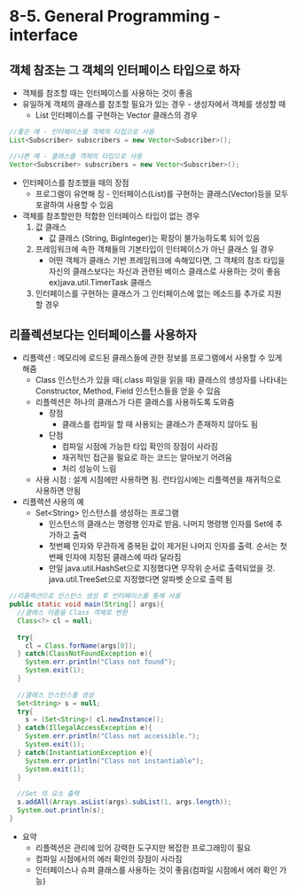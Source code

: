 # 8-5. General Programming - interface

## 객체 참조는 그 객체의 인터페이스 타입으로 하자

- 객체를 참조할 때는 인터페이스를 사용하는 것이 좋음
- 유일하게 객체의 클래스를 참조할 필요가 있는 경우 - 생성자에서 객체를 생성할 때
  - List 인터페이스를 구현하는 Vector 클래스의 경우

```java
//좋은 예 - 인터페이스를 객체의 타입으로 사용
List<Subscriber> subscribers = new Vector<Subscriber>();

//나쁜 예 - 클래스를 객체의 타입으로 사용
Vector<Subscriber> subscribers = new Vector<Subscriber>();
```

- 인터페이스를 참조했을 때의 장점
  - 프로그램이 유연해 짐 - 인터페이스(List)를 구현하는 클래스(Vector)등을 모두 포괄하여 사용할 수 있음
- 객체를 참조할만한 적합한 인터페이스 타입이 없는 경우
  1. 값 클래스
     - 값 클래스 (String, BigInteger)는 확장이 불가능하도록 되어 있음
  2. 프레임워크에 속한 객체들의 기본타입이 인터페이스가 아닌 클래스 일 경우
     - 어떤 객체가 클래스 기반 프레임워크에 속해있다면, 그 객체의 참조 타입을 자신의 클래스보다는 자신과 관련된 베이스 클래스로 사용하는 것이 좋음 ex)java.util.TimerTask 클래스
  3. 인터페이스를 구현하는 클래스가 그 인터페이스에 없는 메소드를 추가로 지원할 경우

## 리플렉션보다는 인터페이스를 사용하자

- 리플렉션 : 메모리에 로드된 클래스들에 관한 정보를 프로그램에서 사용할 수 있게 해줌
  - Class 인스턴스가 있을 때(.class 파일을 읽을 때) 클래스의 생성자를 나타내는 Constructor, Method, Field 인스턴스들을 얻을 수 있음
  - 리플렉션은 하나의 클래스가 다른 클래스를 사용하도록 도와줌
    - 장점
      - 클래스를 컴파일 할 때 사용되는 클래스가 존재하지 않아도 됨
    - 단점
      - 컴파일 시점에 가능한 타입 확인의 장점이 사라짐
      - 재귀적인 접근을 필요로 하는 코드는 알아보기 어려움
      - 처리 성능이 느림
  - 사용 시점 : 설계 시점에만 사용하면 됨. 런타임시에는 리플렉션을 재귀적으로 사용하면 안됨
- 리플렉션 사용의 예
  - Set\<String> 인스턴스를 생성하는 프로그램
    - 인스턴스의 클래스는 명령행 인자로 받음. 나머지 명령행 인자를 Set에 추가하고 출력
    - 첫번째 인자와 무관하게 중복된 값이 제거된 나머지 인자를 출력. 순서는 첫번째 인자에 지정된 클래스에 따라 달라짐
    - 만일 java.util.HashSet으로 지정했다면 무작위 순서로 출력되었을 것. java.util.TreeSet으로 지정했다면 알파벳 순으로 출력 됨

```java
//리플렉션으로 인스턴스 생성 후 인터페이스를 통해 사용
public static void main(String[] args){
  //클래스 이름을 Class 객체로 변환
  Class<?> cl = null;
  
  try{
    cl = Class.forName(args[0]);
  } catch(ClassNotFoundException e){
    System.err.println("Class not found");
    System.exit(1);
  }
  
  //클래스 인스턴스를 생성
  Set<String> s = null;
  try{
    s = (Set<String>) cl.newInstance();
  } catch(IllegalAccessException e){
    System.err.println("Class not accessible.");
    System.exit(1);
  } catch(InstantiationException e){
    System.err.println("Class not instantiable");
    System.exit(1);
  }
  
  //Set 의 요소 출력
  s.addAll(Arrays.asList(args).subList(1, args.length));
  System.out.println(s);
}
```

- 요약
  - 리플렉션은 관리에 있어 강력한 도구지만 복잡한 프로그래밍이 필요
  - 컴파일 시점에서의 에러 확인의 장점이 사라짐
  - 인터페이스나 슈퍼 클래스를 사용하는 것이 좋음(컴파일 시점에서 에러 확인 가능)